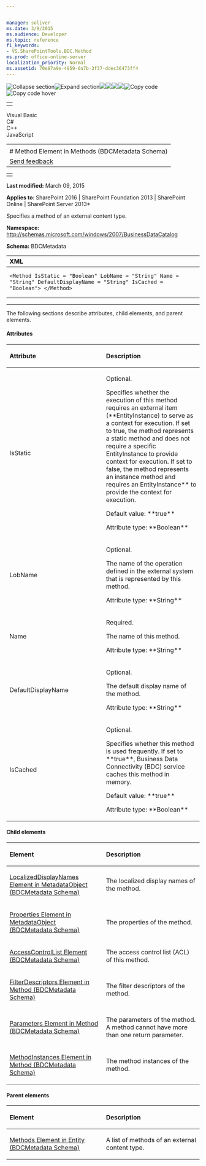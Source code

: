 ```yaml
---


manager: soliver
ms.date: 3/9/2015
ms.audience: Developer
ms.topic: reference
f1_keywords:
- VS.SharePointTools.BDC.Method
ms.prod: office-online-server
localization_priority: Normal
ms.assetid: 70e87a9e-4959-0a7b-3f37-ddec36473ff4
---
```


![Collapse
section](../icons/collapse_all.gif "Collapse section")![Expand
section](../icons/expand_all.gif "Expand section")![](../icons/collapse_all.gif)![](../icons/expand_all.gif)![](../icons/dropdown.gif)![](../icons/dropdownHover.gif)![Copy
code](../icons/copycode.gif "Copy code")![Copy code
hover](../icons/copycodeHighlight.gif "Copy code hover")
<table>
<tbody>
<tr class="odd">
<td align="left"></td>
</tr>
</tbody>
</table>

Visual Basic  
C\#  
C++  
JavaScript  

<table>
<tbody>
<tr class="odd">
<td align="left"><span id="runningHeaderText"></span></td>
</tr>
<tr class="even">
<td align="left"># Method Element in Methods (BDCMetadata Schema)</td>
</tr>
<tr class="odd">
<td align="left"><span id="headfeedbackarea" class="feedbackhead"><a href="javascript:SubmitFeedback(&#39;docthis@Microsoft.com&#39;,&#39;&#39;,&#39;&#39;,&#39;&#39;,&#39;1.0.18082.1225&#39;,&#39;%0\dThank%20you%20for%20your%20feedback.%20The%20developer%20writing%20teams%20use%20your%20feedback%20to%20improve%20documentation.%20While%20we%20are%20reviewing%20your%20feedback,%20we%20may%20send%20you%20e-mail%20to%20ask%20for%20clarification%20or%20feedback%20on%20a%20solution.%20We%20do%20not%20use%20your%20e-mail%20address%20for%20any%20other%20purpose%20and%20we%20delete%20it%20after%20we%20finish%20our%20review.%0\AFor%20further%20information%20about%20the%20privacy%20policies%20of%20Microsoft,%20please%20see%20http://privacy.microsoft.com/en-us/default.aspx.%0\A%0\d&#39;,&#39;Customer%20feedback&#39;);">Send feedback</a></span></td>
</tr>
</tbody>
</table>

<table>
<colgroup>
<col width="100%" />
</colgroup>
<tbody>
<tr class="odd">
<td align="left"></td>
</tr>
</tbody>
</table>

**Last modified:** March 09, 2015

**Applies to**: SharePoint 2016 | SharePoint Foundation 2013 |
SharePoint Online | SharePoint Server 2013*

Specifies a method of an external content type.

**Namespace:**
http://schemas.microsoft.com/windows/2007/BusinessDataCatalog

**Schema:** BDCMetadata

<span codelanguage="xmlLang"></span>
<table>
<colgroup>
<col width="100%" />
</colgroup>
<thead>
<tr class="header">
<th align="left">XML</th>
</tr>
</thead>
<tbody>
<tr class="odd">
<td align="left"><pre><code>&lt;Method IsStatic = &quot;Boolean&quot; LobName = &quot;String&quot; Name = &quot;String&quot; DefaultDisplayName = &quot;String&quot; IsCached = &quot;Boolean&quot;&gt; &lt;/Method&gt;</code></pre></td>
</tr>
</tbody>
</table>


--------------------------------------------------------------------------------------------------------------------------------------------------------------------------------------------------------------------------------------

The following sections describe attributes, child elements, and parent
elements.

#### Attributes

<table>
<colgroup>
<col width="50%" />
<col width="50%" />
</colgroup>
<thead>
<tr class="header">
<th align="left"><p>Attribute</p></th>
<th align="left"><p>Description</p></th>
</tr>
</thead>
<tbody>
<tr class="odd">
<td align="left"><p>IsStatic</p></td>
<td align="left"><p>Optional.</p>
<p>Specifies whether the execution of this method requires an external item (**EntityInstance</span>) to serve as a context for execution. If set to <span class="keyword">true</span>, the method represents a static method and does not require a specific <span class="keyword">EntityInstance</span> to provide context for execution. If set to <span class="keyword">false</span>, the method represents an instance method and requires an <span class="keyword">EntityInstance** to provide the context for execution.</p>
<p>Default value: **true**</p>
<p>Attribute type: **Boolean**</p></td>
</tr>
<tr class="even">
<td align="left"><p>LobName</p></td>
<td align="left"><p>Optional.</p>
<p>The name of the operation defined in the external system that is represented by this method.</p>
<p>Attribute type: **String**</p></td>
</tr>
<tr class="odd">
<td align="left"><p>Name</p></td>
<td align="left"><p>Required.</p>
<p>The name of this method.</p>
<p>Attribute type: **String**</p></td>
</tr>
<tr class="even">
<td align="left"><p>DefaultDisplayName</p></td>
<td align="left"><p>Optional.</p>
<p>The default display name of the method.</p>
<p>Attribute type: **String**</p></td>
</tr>
<tr class="odd">
<td align="left"><p>IsCached</p></td>
<td align="left"><p>Optional.</p>
<p>Specifies whether this method is used frequently. If set to **true**, Business Data Connectivity (BDC) service caches this method in memory.</p>
<p>Default value: **true**</p>
<p>Attribute type: **Boolean**</p></td>
</tr>
</tbody>
</table>

#### Child elements

<table>
<colgroup>
<col width="50%" />
<col width="50%" />
</colgroup>
<thead>
<tr class="header">
<th align="left"><p>Element</p></th>
<th align="left"><p>Description</p></th>
</tr>
</thead>
<tbody>
<tr class="odd">
<td align="left"><p><span sdata="link"><a href="localizeddisplaynames-element-in-metadataobject-bdcmetadata-schema.htm">LocalizedDisplayNames Element in MetadataObject (BDCMetadata Schema)</a></span></p></td>
<td align="left"><p>The localized display names of the method.</p></td>
</tr>
<tr class="even">
<td align="left"><p><span sdata="link"><a href="properties-element-in-metadataobject-bdcmetadata-schema.htm">Properties Element in MetadataObject (BDCMetadata Schema)</a></span></p></td>
<td align="left"><p>The properties of the method.</p></td>
</tr>
<tr class="odd">
<td align="left"><p><span sdata="link"><a href="accesscontrollist-element-bdcmetadata-schema.htm">AccessControlList Element (BDCMetadata Schema)</a></span></p></td>
<td align="left"><p>The access control list (ACL) of this method.</p></td>
</tr>
<tr class="even">
<td align="left"><p><span sdata="link"><a href="filterdescriptors-element-in-method-bdcmetadata-schema.htm">FilterDescriptors Element in Method (BDCMetadata Schema)</a></span></p></td>
<td align="left"><p>The filter descriptors of the method.</p></td>
</tr>
<tr class="odd">
<td align="left"><p><span sdata="link"><a href="parameters-element-in-method-bdcmetadata-schema.htm">Parameters Element in Method (BDCMetadata Schema)</a></span></p></td>
<td align="left"><p>The parameters of the method. A method cannot have more than one return parameter.</p></td>
</tr>
<tr class="even">
<td align="left"><p><span sdata="link"><a href="methodinstances-element-in-method-bdcmetadata-schema.htm">MethodInstances Element in Method (BDCMetadata Schema)</a></span></p></td>
<td align="left"><p>The method instances of the method.</p></td>
</tr>
</tbody>
</table>

#### Parent elements

<table>
<colgroup>
<col width="50%" />
<col width="50%" />
</colgroup>
<thead>
<tr class="header">
<th align="left"><p>Element</p></th>
<th align="left"><p>Description</p></th>
</tr>
</thead>
<tbody>
<tr class="odd">
<td align="left"><p><span sdata="link"><a href="methods-element-in-entity-bdcmetadata-schema.htm">Methods Element in Entity (BDCMetadata Schema)</a></span></p></td>
<td align="left"><p>A list of methods of an external content type.</p></td>
</tr>
</tbody>
</table>








